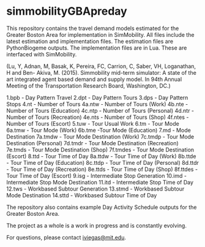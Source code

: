 # simmobilityGBApreday
This repository contains the travel demand models estimated for the Greater Boston Area for implementation in SimMobility. All files include the latest estimation and implementation files. The estimation files are PythonBiogeme outputs. The implementation files are in Lua. These are interfaced with SimMobility.

(Lu, Y, Adnan, M, Basak, K, Pereira, FC, Carrion, C, Saber, VH, Loganathan, H and Ben- Akiva, M. (2015). Simmobility mid-term simulator: A state of the art integrated agent based demand and supply model. In 94th Annual Meeting of the Transportation Research Board, Washington, DC.)

1.bpb - Day Pattern Travel
2.dpt - Day Pattern Tours
3.dps - Day Pattern Stops
4.nt - Number of Tours
	4a.ntw - Number of Tours (Work)
	4b.nte - Number of Tours (Education)
	4c.ntp - Number of Tours (Personal)
	4d.ntr - Number of Tours (Recreation)
	4e.nts - Number of Tours (Shop)
	4f.ntes - Number of Tours (Escort)
5.tuw - Tour Usual Work
6.tm - Tour Mode
	6a.tmw - Tour Mode (Work)
	6b.tme -Tour Mode (Education)
7.md - Mode Destination
	7a.tmdw - Tour Mode Destination (Work)
	7c.tmdp - Tour Mode Destination (Personal)
	7d.tmdr - Tour Mode Destination (Recreation)
	7e.tmds - Tour Mode Destination (Shop)
	7f.tmdes - Tour Mode Destination (Escort)
8.ttd - Tour Time of Day
	8a.ttdw - Tour Time of Day (Work)
	8b.ttde - Tour Time of Day (Education)
	8c.ttdp - Tour Time of Day (Personal)
	8d.ttdr - Tour Time of Day (Recreation)
	8e.ttds - Tour Time of Day (Shop)
	8f.ttdes - Tour Time of Day (Escort)
9.isg - Intermediate Stop Generation
10.imd - Intermediate Stop Mode Destination
11.itd - Intermediate Stop Time of Day
12.tws - Workbased Subtour Generation
13.stmd - Workbased Subtour Mode Destination
14.sttd - Workbased Subtour Time of Day

The repository also contains example Day Activity Schedule outputs for the Greater Boston Area.

The project as a whole is a work in progress and is constantly evolving.

For questions, please contact iviegas@mit.edu.